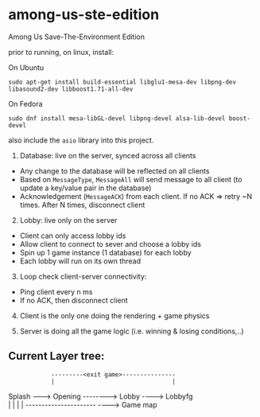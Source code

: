 # among-us-ste-edition
Among Us Save-The-Environment Edition

prior to running, on linux, install:

On Ubuntu

`sudo apt-get install build-essential libglu1-mesa-dev libpng-dev libasound2-dev libboost1.71-all-dev`

On Fedora

`sudo dnf install mesa-libGL-devel libpng-devel alsa-lib-devel boost-devel`

also include the `asio` library into this project.


1. Database: live on the server, synced across all clients
- Any change to the database will be reflected on all clients
- Based on `MessageType`, `MessageAll` will send message to all client (to update a key/value pair in the database)
- Acknowledgement (`MessageACK`) from each client. If no ACK => retry ~N times. After N times, disconnect client

2. Lobby: live only on the server
- Client can only access lobby ids
- Allow client to connect to sever and choose a lobby ids
- Spin up 1 game instance (1 database) for each lobby
- Each lobby will run on its own thread

3. Loop check client-server connectivity:
- Ping client every n ms
- If no ACK, then disconnect client

4. Client is the only one doing the rendering + game physics

5. Server is doing all the game logic (i.e. winning & losing conditions,..)


## Current Layer tree:
                ---------<exit game>---------------
                |                                 |
Splash ---> Opening ----<start local game>----> Lobby --<modify rules>--> Lobbyfg   
              |                                   |                          |
              |                                   ------------------<Back>----
              --<Join hosted game>--> Game map
